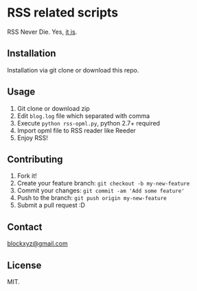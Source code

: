 # RSS related scripts

RSS Never Die. Yes, [it is](https://dbarobin.com/2019/03/12/rss-never-die/).

## Installation

Installation via git clone or download this repo.

## Usage

1. Git clone or download zip
2. Edit `blog.log` file which separated with comma
3. Execute `python rss-opml.py`, python 2.7+ required
4. Import opml file to RSS reader like Reeder
5. Enjoy RSS!

## Contributing

1. Fork it!
2. Create your feature branch: `git checkout -b my-new-feature`
3. Commit your changes: `git commit -am 'Add some feature'`
4. Push to the branch: `git push origin my-new-feature`
5. Submit a pull request :D

## Contact

blockxyz@gmail.com

## License

MIT.
